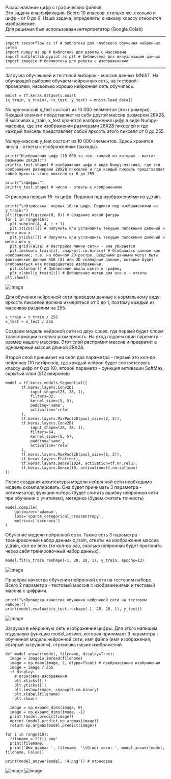 Распознавание цифр с графических файлов.    
Это задача классификации. Всего 10 классов, столько же, сколько и цифр - от 0 до 9. Наша задача, определить, к какому классу относится изображение.    
Для решения был использоваан интерпретатор (Google Colab)
____
```
import tensorflow as tf # библотека для глубокого обучения нейронных сетей
import numpy as np # библотека для работы с массивами
import matplotlib.pyplot as plt # библиотека для визуализации данных
import imageio # библиотека для работы с изображениями
```
___    
Загрузка обучающей и тестовой выборок - массив данных MNIST. На обучающей выборке обучаем нейронную сеть, на тестовой - проверяем, насколько хорошо нейронная сеть обучилась.    

```
mnist = tf.keras.datasets.mnist
(x_train, y_train), (x_test, y_test) = mnist.load_data()
```
Numpy-массив x_test состоит из 10 000 элементов (это примеры). Каждый элемент представляет из себя другой массив размером 28X28. В массивах x_train, x_test хранятся изображения цифр в виде Numpy-массива, где эти изображения размерами 28X28 пикселей и где каждый пиксель представляет собой яркость этого пикселя от 0 до 255.

Numpy-массив y_test состоит из 10 000 элементов. Здесь хранятся числа - ответы к изображениям (выходы).    
```
print("Изображения цифр (10 000 эл-тов, каждый из которых - массив размером 28X28):")
print(x_test.shape) # изображения цифр в виде Numpy-массива, где эти изображения размерами 28X28 пикселей и где каждый пиксель представляет собой яркость этого пикселя от 0 до 255

print("\nЦифры:")
print(y_test.shape) # числа - ответы к изображениям
```
Отрисовка первых 16-ти цифр. Подписи под изображениями из y_train.
```
print("\nОтрисовка  первых 16-ти цифр. Подписи под изображениями из y_train:")
plt.figure(figsize=(8, 8)) # Создание новой фигуры
for i in range(16):
  plt.subplot(4, 4, i + 1)
  plt.xticks([]) # Получить или установить текущие положения делений и метки оси x
  plt.yticks([]) # Получить или установить текущие положения делений и метки оси y
  plt.grid(False) # Настройка линии сетки - она убирается
  plt.imshow(x_train[i], cmap=plt.cm.binary) # Отображать данные как изображение; т.е. на обычном 2D-растре. Входными данными могут быть фактические данные RGB (A) или 2D скалярные данные, которые будет отображаться как псевдоцветное изображение.
  plt.colorbar() # Добавление шкалы цвета к графику
  plt.xlabel(y_train[i]) # Добавление метки для оси x - ответы
plt.show()
```
![image](https://user-images.githubusercontent.com/56718341/129435609-2bc023bc-56e8-48d9-b598-19cffdacbb1d.png)

Для обучения нейронной сети приведем данные к нормальному виду: яркость пикселей должна измеряться от 0 до 1, поэтому каждый из массивов разделим на 255.
```
x_train = x_train / 255
x_test = x_test / 255
```
Создаем модель нейроной сети из двух слоев, где первый будет слоем трансормации в новую размерность. На вход подаем один пареметр - размер нашего массива. Этот слой распрямит массив и превратит в одномерный массив длиной 28X28.

Второй слой принимает на себя два параметра - первый это кол-во нейронов (10 нетйронов, где каждый нейрон будет соответсовать классу цифр от 0 до 10), второй параметр - функция активации SoftMax, скрытый слой (512 нейронов)

```
model = tf.keras.models.Sequential([
       tf.keras.layers.Conv2D(
           input_shape=(28, 28, 1),
           filters=32,
           kernel_size=(5, 5),
           padding='same',
           activation='relu'
       ),
       tf.keras.layers.MaxPool2D(pool_size=(2, 2)), 
       tf.keras.layers.Conv2D(
           input_shape=(28, 28, 1),
           filters=64,
           kernel_size=(5, 5),
           padding='same',
           activation='relu'
       ),
       tf.keras.layers.MaxPool2D(pool_size=(2, 2)),                             
       tf.keras.layers.Flatten(),
       tf.keras.layers.Dense(1024, activation=tf.nn.relu),
       tf.keras.layers.Dense(10, activation=tf.nn.softmax)                             
])
```
После создания архитектуры модели нейронной сети необходимо модель скомпилировать. Она будет принимать 3 параметра - оптимизатор, функция потерь (будет считать ошибку нейронной сети при обучении с учителем), метирика (будем считать точность)
```
model.compile(
    optimizer='adamax',
    loss='sparse_categorical_crossentropy',
    metrics=['accuracy']
)
```
Обучение модели нейронной сети. Также есть 3 параметра - тренировочный набор данных x_train, ответы на изображения массив y_train, кол-во эпох (то кол-во раз, сколько нейронная будет прогонять через себя тренировочный набор данных).
```
model.fit(x_train.reshape(-1, 28, 28, 1), y_train, epochs=13)
```
![image](https://user-images.githubusercontent.com/56718341/129435661-da5020e5-75c1-44e0-816d-209efafc1004.png)

Проверка качества обучения нейронной сети на тестовом наборе. Всего 2 параметра - тестовый массив с изображениями и тестовый массив с цифрами.

```
print("\nПроверка качества обучения нейронной сети на тестовом наборе:")
print(model.evaluate(x_test.reshape(-1, 28, 28, 1), y_test))
```
![image](https://user-images.githubusercontent.com/56718341/129435690-2ee67459-032e-48ae-b035-b7690979019e.png)

Загрузка в нейронную сеть изображение цифры. Для этого напишем отдельную функцию model_answer, которая принимает 3 параметра - обученная модель нейронной сети, имя файла (имя изображения, который загружаем), отрсиовка наших изображений.
```
def model_answer(model, filename, display=True):
  image = imageio.imread(filename)
  image = np.mean(image, 2, dtype=float) # пребразование изображения
  image = image / 255
  if display:
    # отрисовка изображения
    plt.xticks([])
    plt.yticks([])
    plt.imshow(image, cmap=plt.cm.binary)
    plt.xlabel(filename)
    plt.show()

  image = np.expand_dims(image, 0)
  image = np.expand_dims(image, -1)
  print (model.predict(image))
  #print (model.predict.np.argmax(image))
  return np.argmax(model.predict(image))
```

```
for i in range(10):
  filename = f'{i}.png'
  print(filename)
  print('Имя файла: ', filename, '\tОтвет сети: ', model_answer(model, filename, False))
  
print(model_answer(model, '4.png')) # отрисовка
```
![image](https://user-images.githubusercontent.com/56718341/129435707-18d5ed61-8e5c-44f3-bb78-bd69ae89d32f.png)
![image](https://user-images.githubusercontent.com/56718341/129435712-a46a3ac1-a47d-4a92-b588-2eae00e20102.png)
